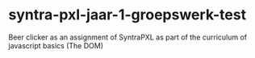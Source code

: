 # syntra-pxl-jaar-1-groepswerk-test

Beer clicker as an assignment of SyntraPXL as part of the curriculum of javascript basics (The DOM)
